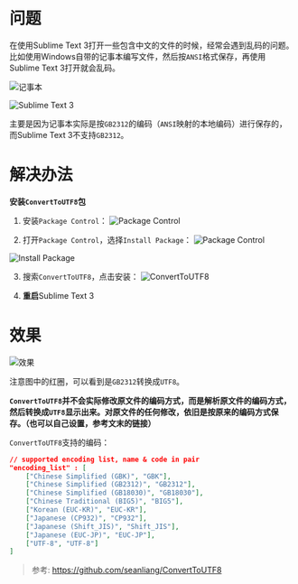 # 问题
在使用Sublime Text 3打开一些包含中文的文件的时候，经常会遇到乱码的问题。比如使用Windows自带的记事本编写文件，然后按`ANSI`格式保存，再使用Sublime Text 3打开就会乱码。

![记事本](https://upload-images.jianshu.io/upload_images/6411513-e9e45e007afb68ff.png?imageMogr2/auto-orient/strip%7CimageView2/2/w/1240)

![Sublime Text 3](https://upload-images.jianshu.io/upload_images/6411513-25800581b5593bf4.png?imageMogr2/auto-orient/strip%7CimageView2/2/w/1240)

主要是因为记事本实际是按`GB2312`的编码（`ANSI`映射的本地编码）进行保存的，而Sublime Text 3不支持`GB2312`。

# 解决办法
**安装`ConvertToUTF8`包**
1. 安装`Package Control`：
![Package Control](https://upload-images.jianshu.io/upload_images/6411513-6387852f5089d141.png?imageMogr2/auto-orient/strip%7CimageView2/2/w/1240)

2. 打开`Package Control`，选择`Install Package`：
![Package Control](https://upload-images.jianshu.io/upload_images/6411513-dcafe5b7937541af.png?imageMogr2/auto-orient/strip%7CimageView2/2/w/1240)

![Install Package](https://upload-images.jianshu.io/upload_images/6411513-22fd5d2bc03de815.png?imageMogr2/auto-orient/strip%7CimageView2/2/w/1240)

3. 搜索`ConvertToUTF8`，点击安装：
![ConvertToUTF8](https://upload-images.jianshu.io/upload_images/6411513-93b4441e4768a7fd.png?imageMogr2/auto-orient/strip%7CimageView2/2/w/1240)

4. **重启**Sublime Text 3

# 效果
![效果](https://upload-images.jianshu.io/upload_images/6411513-c109f1971777b9dd.png?imageMogr2/auto-orient/strip%7CimageView2/2/w/1240)

注意图中的红圈，可以看到是`GB2312`转换成`UTF8`。

**`ConvertToUTF8`并不会实际修改原文件的编码方式，而是解析原文件的编码方式，然后转换成`UTF8`显示出来。对原文件的任何修改，依旧是按原来的编码方式保存。（也可以自己设置，参考文末的链接）**

`ConvertToUTF8`支持的编码：
```json
// supported encoding list, name & code in pair
"encoding_list" : [
	["Chinese Simplified (GBK)", "GBK"],
	["Chinese Simplified (GB2312)", "GB2312"],
	["Chinese Simplified (GB18030)", "GB18030"],
	["Chinese Traditional (BIG5)", "BIG5"],
	["Korean (EUC-KR)", "EUC-KR"],
	["Japanese (CP932)", "CP932"],
	["Japanese (Shift_JIS)", "Shift_JIS"],
	["Japanese (EUC-JP)", "EUC-JP"],
	["UTF-8", "UTF-8"]
]
```

> 参考:
> https://github.com/seanliang/ConvertToUTF8
